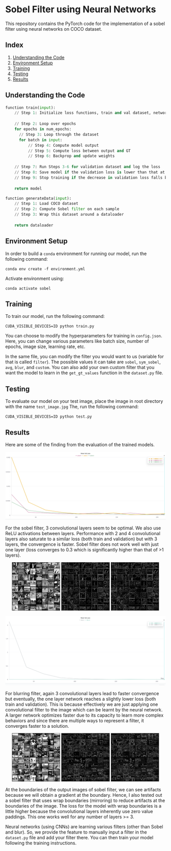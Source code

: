# Sobel Filter using Neural Networks

This repository contains the PyTorch code for the implementation of a sobel filter using neural networks on COCO dataset.

## Index

1. [Understanding the Code](#understanding)
2. [Environment Setup](#setup)
3. [Training](#training)
4. [Testing](#testing)
5. [Results](#results)

## Understanding the Code

```python
function train(input):
    // Step 1: Initialize loss functions, train and val dataset, network  

    // Step 2: Loop over epochs
    for epochs in num_epochs:
      // Step 3: Loop through the dataset
      for batch in input:
          // Step 4: Compute model output
          // Step 5: Compute loss between output and GT
          // Step 6: Backprop and update weights

    // Step 7: Run Steps 3-6 for validation dataset and log the loss
    // Step 8: Save model if the validation loss is lower than that at previous epoch
    // Step 9: Stop training if the decrease in validation loss falls below a certain percentages or epochs are complete

    return model
```

```python
function generateData(input):
    // Step 1: Load COCO dataset
    // Step 2: Compute Sobel filter on each sample 
    // Step 3: Wrap this dataset around a dataloader 

    return dataloader
```

## Environment Setup

In order to build a ```conda``` environment for running our model, run the following command:
```
conda env create -f environment.yml
```

Activate environment using:
```
conda activate sobel
```

## Training 

To train our model, run the following command:
```
CUDA_VISIBLE_DEVICES=ID python train.py
```

You can choose to modify the hyperparameters for training in ```config.json```. Here, you can change various parameters like batch size, number of epochs, image size, learning rate, etc.

In the same file, you can modify the filter you would want to us (variable for that is called ```filter```). The possible values it can take are ```sobel```, ```sym_sobel```, ```avg```, ```blur```, and ```custom```.
You can also add your own custom filter that you want the model to learn in the ```get_gt_values``` function in the ```dataset.py``` file.

## Testing 

To evaluate our model on your test image, place the image in root directory with the name ```test_image.jpg```
The, run the following command:

```
CUDA_VISIBLE_DEVICES=ID python test.py
```

## Results

Here are some of the finding from the evaluation of the trained models.

![Sobel](media/sobel_layers.png)

For the sobel filter, 3 convolutional layers seem to be optimal. We also use ReLU activations between layers.
Performance with 2 and 4 convolutional layers also saturate to a similar loss (both train and validation) but with 3 layers, the convergence is faster. Sobel filter does not work well with just one layer (loss converges to 0.3 which is significantly higher than that of >1 layers).

<p align="center">
  <img src="media/sobel/images_input.png" width="30%" alt="Input Images">
  <img src="media/sobel/images_target.png" width="30%" alt="Target Images">
  <img src="media/sobel/images_output.png" width="30%" alt="Output Images">
</p>

![Blur](media/blur_layers.png)

For blurring filter, again 3 convolutional layers lead to faster convergence but eventually, the one layer network reaches a slightly lower loss (both train and validation). This is because effectively we are just applying one convolutional filter to the image which can be learnt by the neural network. A larger network optimizes faster due to its capacity to learn more complex behaviors and since there are multiple ways to represent a filter, it converges faster to a solution.

<p align="center">
  <img src="media/sym_sobel/images_input.png" width="30%" alt="Input Images">
  <img src="media/sym_sobel/images_target.png" width="30%" alt="Target Images">
  <img src="media/sym_sobel/images_output.png" width="30%" alt="Output Images">
</p>

At the boundaries of the output images of sobel filter, we can see artifacts because we will obtain a gradient at the boundary.
Hence, I also tested out a sobel filter that uses wrap boundaries (mirroring) to reduce artifacts at the boundaries of the image. The loss for the model with wrap boundaries is a little higher because the convolutional layers inherently use zero value paddings. This one works well for any number of layers >= 3.

Neural networks (using CNNs) are learning various filters (other than Sobel and blur). So, we provide the feature to manually input a filter in the ```dataset.py``` file and add your filter there. You can then train your model following the training instructions.